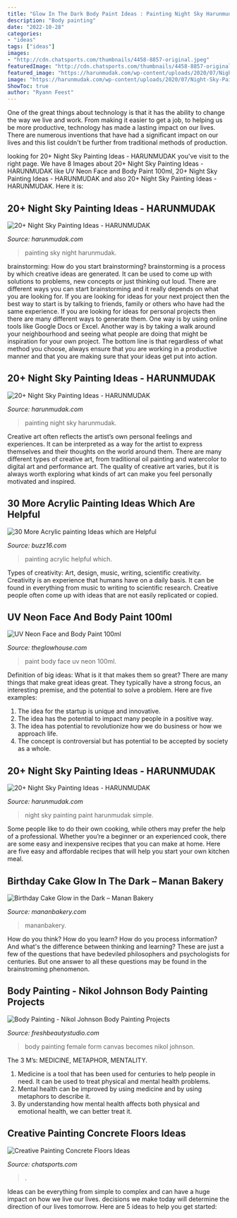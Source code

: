 ```yaml
---
title: "Glow In The Dark Body Paint Ideas : Painting Night Sky Harunmudak"
description: "Body painting"
date: "2022-10-28"
categories:
- "ideas"
tags: ["ideas"]
images:
- "http://cdn.chatsports.com/thumbnails/4458-8857-original.jpeg"
featuredImage: "http://cdn.chatsports.com/thumbnails/4458-8857-original.jpeg"
featured_image: "https://harunmudak.com/wp-content/uploads/2020/07/Night-Sky-Painting-12-681x1024.jpg"
image: "https://harunmudak.com/wp-content/uploads/2020/07/Night-Sky-Painting-12-681x1024.jpg"
ShowToc: true
author: "Ryann Feest"
---
```



One of the great things about technology is that it has the ability to change the way we live and work. From making it easier to get a job, to helping us be more productive, technology has made a lasting impact on our lives. There are numerous inventions that have had a significant impact on our lives and this list couldn't be further from traditional methods of production.

	

		
looking for 20+ Night Sky Painting Ideas - HARUNMUDAK you've visit to the right page. We have 8 Images about 20+ Night Sky Painting Ideas - HARUNMUDAK like UV Neon Face and Body Paint 100ml, 20+ Night Sky Painting Ideas - HARUNMUDAK and also 20+ Night Sky Painting Ideas - HARUNMUDAK. Here it is:
		
    
## 20+ Night Sky Painting Ideas - HARUNMUDAK

<img loading=lazy src="https://harunmudak.com/wp-content/uploads/2020/07/Night-Sky-Painting-15-766x1024.jpg" onerror="this.onerror=null;this.src='https://tse2.mm.bing.net/th?id=OIP.ISmpnix_YSdlOqz9iNf_DwHaJ5&amp;pid=15.1';" alt="20+ Night Sky Painting Ideas - HARUNMUDAK">

_Source: harunmudak.com_

>painting sky night harunmudak. 

	

brainstorming: How do you start brainstorming?
brainstorming is a process by which creative ideas are generated. It can be used to come up with solutions to problems, new concepts or just thinking out loud. There are different ways you can start brainstorming and it really depends on what you are looking for. If you are looking for ideas for your next project then the best way to start is by talking to friends, family or others who have had the same experience. If you are looking for ideas for personal projects then there are many different ways to generate them. One way is by using online tools like Google Docs or Excel. Another way is by taking a walk around your neighbourhood and seeing what people are doing that might be inspiration for your own project. The bottom line is that regardless of what method you choose, always ensure that you are working in a productive manner and that you are making sure that your ideas get put into action.

    
## 20+ Night Sky Painting Ideas - HARUNMUDAK

<img loading=lazy src="https://harunmudak.com/wp-content/uploads/2020/07/night-sky-painting-8-1024x1024.jpg" onerror="this.onerror=null;this.src='https://tse2.mm.bing.net/th?id=OIP.vDYAIwSQSgf1Q3UtSymfPQHaHa&amp;pid=15.1';" alt="20+ Night Sky Painting Ideas - HARUNMUDAK">

_Source: harunmudak.com_

>painting night sky harunmudak. 

	

Creative art often reflects the artist’s own personal feelings and experiences. It can be interpreted as a way for the artist to express themselves and their thoughts on the world around them. There are many different types of creative art, from traditional oil painting and watercolor to digital art and performance art. The quality of creative art varies, but it is always worth exploring what kinds of art can make you feel personally motivated and inspired.

    
## 30 More Acrylic Painting Ideas Which Are Helpful

<img loading=lazy src="http://buzz16.com/wp-content/uploads/2017/02/Acrylic-painting-Ideas-2.jpg" onerror="this.onerror=null;this.src='https://tse2.mm.bing.net/th?id=OIP.yjPZdpXBcg9HhFdB2v2AgQHaJ4&amp;pid=15.1';" alt="30 More Acrylic painting Ideas which are Helpful">

_Source: buzz16.com_

>painting acrylic helpful which. 

	

Types of creativity: Art, design, music, writing, scientific creativity.
Creativity is an experience that humans have on a daily basis. It can be found in everything from music to writing to scientific research. Creative people often come up with ideas that are not easily replicated or copied.

    
## UV Neon Face And Body Paint 100ml

<img loading=lazy src="https://www.theglowhouse.com/images/large/50mlPaint.jpg" onerror="this.onerror=null;this.src='https://tse2.mm.bing.net/th?id=OIP.gYzJQFuVvFPgqHdNFoF6SAHaHa&amp;pid=15.1';" alt="UV Neon Face and Body Paint 100ml">

_Source: theglowhouse.com_

>paint body face uv neon 100ml. 

	

Definition of big ideas: What is it that makes them so great?
There are many things that make great ideas great. They typically have a strong focus, an interesting premise, and the potential to solve a problem. Here are five examples:
1. The idea for the startup is unique and innovative.
2. The idea has the potential to impact many people in a positive way.
3. The idea has potential to revolutionize how we do business or how we approach life. 
4. The concept is controversial but has potential to be accepted by society as a whole. 

    
## 20+ Night Sky Painting Ideas - HARUNMUDAK

<img loading=lazy src="https://harunmudak.com/wp-content/uploads/2020/07/Night-Sky-Painting-12-681x1024.jpg" onerror="this.onerror=null;this.src='https://tse1.mm.bing.net/th?id=OIP.gVl8eNZJbUKk1tNgsvcLnwHaLI&amp;pid=15.1';" alt="20+ Night Sky Painting Ideas - HARUNMUDAK">

_Source: harunmudak.com_

>night sky painting paint harunmudak simple. 

	

Some people like to do their own cooking, while others may prefer the help of a professional. Whether you’re a beginner or an experienced cook, there are some easy and inexpensive recipes that you can make at home. Here are five easy and affordable recipes that will help you start your own kitchen meal.

    
## Birthday Cake Glow In The Dark – Manan Bakery

<img loading=lazy src="https://mananbakery.com/wp-content/uploads/2020/10/birthday-cake-glow-in-the-dark-1.jpg" onerror="this.onerror=null;this.src='https://tse3.mm.bing.net/th?id=OIP.NVz9K0uyeQjGsEVL5M1cIwHaK5&amp;pid=15.1';" alt="Birthday Cake Glow in the Dark – Manan Bakery">

_Source: mananbakery.com_

>mananbakery. 

	

How do you think? How do you learn? How do you process information? And what's the difference between thinking and learning? These are just a few of the questions that have bedeviled philosophers and psychologists for centuries. But one answer to all these questions may be found in the brainstroming phenomenon.

    
## Body Painting - Nikol Johnson Body Painting Projects

<img loading=lazy src="https://i0.wp.com/www.freshbeautystudio.com/wp-content/uploads/2009/01/tina-body-painted1.jpg" onerror="this.onerror=null;this.src='https://tse2.mm.bing.net/th?id=OIP.QuUmMs3K0BFif7VSqpF6AwAAAA&amp;pid=15.1';" alt="Body Painting - Nikol Johnson Body Painting Projects">

_Source: freshbeautystudio.com_

>body painting female form canvas becomes nikol johnson. 

	

The 3 M’s: MEDICINE, METAPHOR, MENTALITY.
1. Medicine is a tool that has been used for centuries to help people in need. It can be used to treat physical and mental health problems.
2. Mental health can be improved by using medicine and by using metaphors to describe it.
3. By understanding how mental health affects both physical and emotional health, we can better treat it.

    
## Creative Painting Concrete Floors Ideas

<img loading=lazy src="http://cdn.chatsports.com/thumbnails/4458-8857-original.jpeg" onerror="this.onerror=null;this.src='https://tse1.mm.bing.net/th?id=OIP.hpb5fejqJoijU24bZIgMcwHaHa&amp;pid=15.1';" alt="Creative Painting Concrete Floors Ideas">

_Source: chatsports.com_

>. 

	

Ideas can be everything from simple to complex and can have a huge impact on how we live our lives. decisions we make today will determine the direction of our lives tomorrow. Here are 5 ideas to help you get started:


